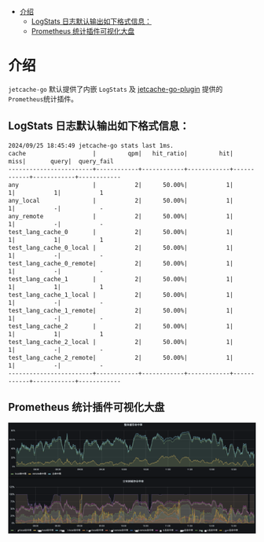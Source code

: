 <!-- TOC -->
* [介绍](#介绍)
  * [LogStats 日志默认输出如下格式信息：](#logstats-日志默认输出如下格式信息)
  * [Prometheus 统计插件可视化大盘](#prometheus-统计插件可视化大盘)
<!-- TOC -->

# 介绍

`jetcache-go` 默认提供了内嵌 `LogStats` 及 [jetcache-go-plugin](https://github.com/mgtv-tech/jetcache-go-plugin) 提供的`Prometheus`统计插件。

## LogStats 日志默认输出如下格式信息：

```shell
2024/09/25 18:45:49 jetcache-go stats last 1ms.
cache                   |         qpm|   hit_ratio|         hit|        miss|       query|  query_fail
------------------------+------------+------------+------------+------------+------------+------------
any                     |           2|      50.00%|           1|           1|           1|           1
any_local               |           2|      50.00%|           1|           1|           -|           -
any_remote              |           2|      50.00%|           1|           1|           -|           -
test_lang_cache_0       |           2|      50.00%|           1|           1|           1|           1
test_lang_cache_0_local |           2|      50.00%|           1|           1|           -|           -
test_lang_cache_0_remote|           2|      50.00%|           1|           1|           -|           -
test_lang_cache_1       |           2|      50.00%|           1|           1|           1|           1
test_lang_cache_1_local |           2|      50.00%|           1|           1|           -|           -
test_lang_cache_1_remote|           2|      50.00%|           1|           1|           -|           -
test_lang_cache_2       |           2|      50.00%|           1|           1|           1|           1
test_lang_cache_2_local |           2|      50.00%|           1|           1|           -|           -
test_lang_cache_2_remote|           2|      50.00%|           1|           1|           -|           -
------------------------+------------+------------+------------+------------+------------+------------
```

## Prometheus 统计插件可视化大盘

![stats](/docs/images/stats.png)
